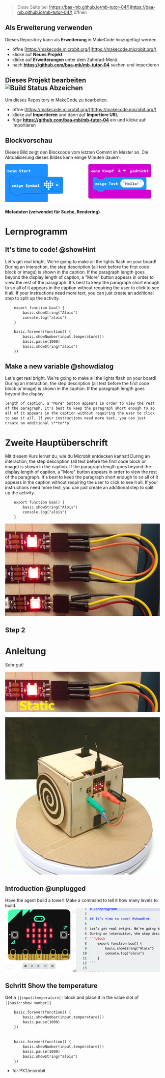 
> Diese Seite bei [https://baa-mb.github.io/mb-tutor-04/](https://baa-mb.github.io/mb-tutor-04/) öffnen

## Als Erweiterung verwenden

Dieses Repository kann als **Erweiterung** in MakeCode hinzugefügt werden.

* öffne [https://makecode.microbit.org/](https://makecode.microbit.org/)
* klicke auf **Neues Projekt**
* klicke auf **Erweiterungen** unter dem Zahnrad-Menü
* nach **https://github.com/baa-mb/mb-tutor-04** suchen und importieren

## Dieses Projekt bearbeiten ![Build Status Abzeichen](https://github.com/baa-mb/mb-tutor-04/workflows/MakeCode/badge.svg)

Um dieses Repository in MakeCode zu bearbeiten.

* öffne [https://makecode.microbit.org/](https://makecode.microbit.org/)
* klicke auf **Importieren** und dann auf **Importiere URL**
* füge **https://github.com/baa-mb/mb-tutor-04** ein und klicke auf Importieren

## Blockvorschau

Dieses Bild zeigt den Blockcode vom letzten Commit im Master an.
Die Aktualisierung dieses Bildes kann einige Minuten dauern.

![Eine gerenderte Ansicht der Blöcke](https://github.com/baa-mb/mb-tutor-04/raw/master/.github/makecode/blocks.png)

#### Metadaten (verwendet für Suche, Rendering)




# Lernprogramm

## It's time to code! @showHint

Let's get real bright. We're going to make all the lights flash on your board!
During an interaction, the step description (all text before the first code block or image) is shown in the caption. If the paragraph length goes beyond the display length of caption, a "More" button appears in order to view the rest of the paragraph. It's best to keep the paragraph short enough to so all of it appears in the caption without requiring the user to click to see it all. If your instructions need more text, you can just create an additional step to split up the activity.
```block
    export function baa() {
        basic.showString("Alois")
        console.log("alois")
    }
``` 

```block
    basic.forever(function() {
        basic.showNumber(input.temperature())
        basic.pause(1000)
        basic.showString("alois")
    })

```


## Make a new variable @showdialog

Let's get real bright. We're going to make all the lights flash on your board!
During an interaction, the step description (all text before the first code block or image) is shown in the caption. If the paragraph length goes beyond the display 

```block
length of caption, a "More" button appears in order to view the rest of the paragraph. It's best to keep the paragraph short enough to so all of it appears in the caption without requiring the user to click to see it all. If your instructions need more text, you can just create an additional s**te**p 

```

# Zweite Hauptüberschrift 


Mit diesem Kurs lernst du, wie du Microbit entdecken kannst!
During an interaction, the step description (all text before the first code block or image) is shown in the caption. If the paragraph length goes beyond the display length of caption, a "More" button appears in order to view the rest of the paragraph. It's best to keep the paragraph short enough to so all of it appears in the caption without requiring the user to click to see it all. If your instructions need more text, you can just create an additional step to split up the activity.
```block
    export function baa() {
        basic.showString("Alois")
        console.log("alois")
    }
``` 

![Hier muss ein Bild stehen](https://github.com/baa-mb/mb-tutor-04/raw/master/bilder/bild.png)

## Step 2
# Anleitung 

Sehr gut!

![Bild](https://github.com/baa-mb/mb-tutor-04/raw/master/bilder/b.png)

![Bildreferenzen richtig](https://github.com/baa-mb/mb-tutor-04/raw/master/bilder/w.png)

## Introduction @unplugged

Have the agent build a tower! Make a command to tell it how many levels to build.
![Agent building a tower](https://github.com/baa-mb/mb-tutor-04/raw/master/bilder/mb.png)



## Schritt Show the temperature

Get a ``||input:temperature||`` block and place it in the value slot of ``||basic:show number||``.

```block
    basic.forever(function() { 
        basic.showNumber(input.temperature())
        basic.pause(1000)
    })


    basic.forever(function() {
        basic.showNumber(input.temperature())
        basic.pause(1000)
        basic.showString("alois")
    })
```

* for PXT/microbit
<script src="https://makecode.com/gh-pages-embed.js"></script><script>makeCodeRender("{{ site.makecode.home_url }}", "{{ site.github.owner_name }}/{{ site.github.repository_name }}");</script>